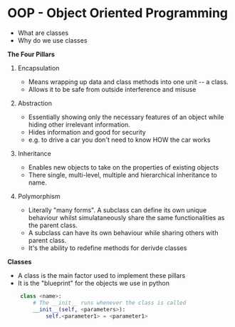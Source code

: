 # OOP - Object Oriented Programming
- What are classes
- Why do we use classes

**The Four Pillars**
1. Encapsulation
    - Means wrapping up data and class methods into one unit -- a class.
    - Allows it to be safe from outside interference and misuse
    
2. Abstraction
    - Essentially showing only the necessary features of an object while hiding other irrelevant information.
    - Hides information and good for security
    - e.g. to drive a car you don't need to know HOW the car works

3. Inheritance
    - Enables new objects to take on the properties of existing objects
    - There single, multi-level, multiple and hierarchical inheritance to name.

4. Polymorphism
    - Literally "many forms". A subclass can define its own unique behaviour whilst simulataneously share the same functionalities as the parent class.
    - A subclass can have its own behaviour while sharing others with parent class.
    - It's the ability to redefine methods for derivde classes

**Classes**
- A class is the main factor used to implement these pillars
- It is the "blueprint" for the objects we use in python

```python
    class <name>:
        # The __init__ runs whenever the class is called
        __init__(self, <parameters>):
            self.<parameter1> = <parameter1>
```